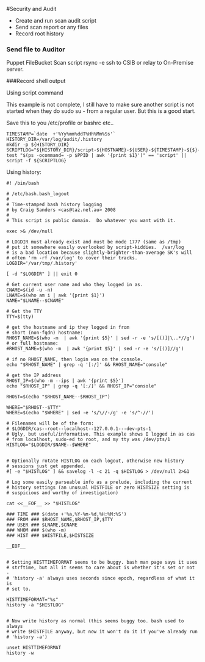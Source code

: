 

#Security and Audit

* Create and run scan audit script
* Send scan report or any files
* Record root history


### Send file to Auditor

Puppet FileBucket
Scan script rsync -e ssh to CSIB or relay to On-Premise server.


###Record shell output 

Using script command

This example is not complete, I still have to make sure another script is not started when they do sudo su - from a regular user. 
But this is a good start.

Save this to you /etc/profile or bashrc etc..

```
TIMESTAMP=`date  +'%Yy%mm%ddT%Hh%Mm%Ss'`
HISTORY_DIR=/var/log/audit/.history
mkdir -p ${HISTORY_DIR}
SCRIPTLOG="${HISTORY_DIR}/script-${HOSTNAME}-${USER}-${TIMESTAMP}-${$}-${RANDOM}.log"
test "$(ps -ocommand= -p $PPID | awk '{print $1}')" == 'script' || script -f ${SCRIPTLOG}
```


Using history:
```
#! /bin/bash

# /etc/bash.bash_logout
#
# Time-stamped bash history logging
# by Craig Sanders <cas@taz.net.au> 2008
#
# This script is public domain.  Do whatever you want with it.

exec >& /dev/null

# LOGDIR must already exist and must be mode 1777 (same as /tmp)
# put it somewhere easily overlooked by script-kiddies.  /var/log 
# is a bad location because slightly-brighter-than-average SK's will
# often 'rm -rf /var/log' to cover their tracks.
LOGDIR='/var/tmp/.history'

[ -d "$LOGDIR" ] || exit 0

# Get current user name and who they logged in as.
CNAME=$(id -u -n)
LNAME=$(who am i | awk '{print $1}')
NAME="$LNAME--$CNAME"

# Get the TTY
TTY=$(tty)

# get the hostname and ip they logged in from
# short (non-fqdn) hostname:
RHOST_NAME=$(who -m  | awk '{print $5}' | sed -r -e 's/[()]|\..*//g')
# or full hostname:
#RHOST_NAME=$(who -m  | awk '{print $5}' | sed -r -e 's/[()]//g')

# if no RHOST_NAME, then login was on the console.
echo "$RHOST_NAME" | grep -q '[:/]' && RHOST_NAME="console"

# get the IP address
RHOST_IP=$(who -m --ips | awk '{print $5}')
echo "$RHOST_IP" | grep -q '[:/]' && RHOST_IP="console"

RHOST=$(echo "$RHOST_NAME--$RHOST_IP")

WHERE="$RHOST--$TTY"
WHERE=$(echo "$WHERE" | sed -e 's/\//-/g' -e 's/^-//')

# Filenames will be of the form:
# $LOGDIR/cas--root--localhost--127.0.0.1---dev-pts-1
# Ugly, but useful/informative. This example shows I logged in as cas
# from localhost, sudo-ed to root, and my tty was /dev/pts/1
HISTLOG="$LOGDIR/$NAME--$WHERE"


# Optionally rotate HISTLOG on each logout, otherwise new history
# sessions just get appended.
#[ -e "$HISTLOG" ] && savelog -l -c 21 -q $HISTLOG > /dev/null 2>&1

# Log some easily parseable info as a prelude, including the current
# history settings (an unusual HISTFILE or zero HISTSIZE setting is
# suspicious and worthy of investigation)

cat <<__EOF__ >> "$HISTLOG"

### TIME ### $(date +'%a,%Y-%m-%d,%H:%M:%S')
### FROM ### $RHOST_NAME,$RHOST_IP,$TTY
### USER ### $LNAME,$CNAME
### WHOM ### $(who -m)
### HIST ### $HISTFILE,$HISTSIZE

__EOF__


# Setting HISTTIMEFORMAT seems to be buggy. bash man page says it uses
# strftime, but all it seems to care about is whether it's set or not -
# 'history -a' always uses seconds since epoch, regardless of what it is
# set to.

HISTTIMEFORMAT="%s"
history -a "$HISTLOG"


# Now write history as normal (this seems buggy too. bash used to always
# write $HISTFILE anyway, but now it won't do it if you've already run
# 'history -a')

unset HISTTIMEFORMAT
history -w
```
